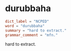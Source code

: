 # durubbaha

``` toml
dict_label = "NCPED"
word = "durubbaha"
summary = "hard to extract."
grammar_comment = "mfn."
```

hard to extract.

